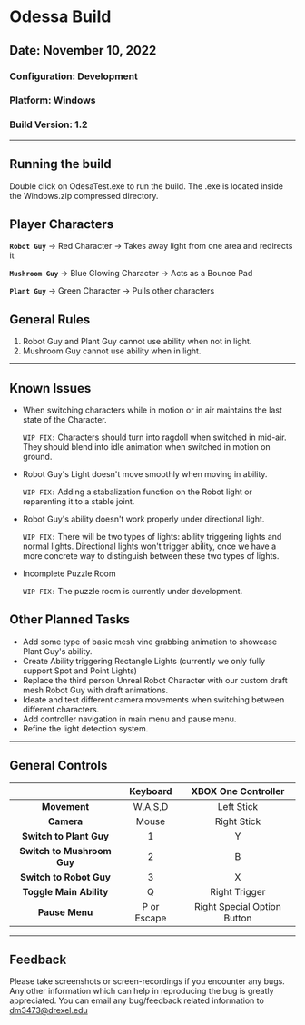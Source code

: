 # Odessa Build

## Date: November 10, 2022

### Configuration: Development

### Platform: Windows

### Build Version: 1.2

***

## Running the build

Double click on OdesaTest.exe to run the build. The .exe is located inside the Windows.zip compressed directory.

## Player Characters

**```Robot Guy```** -> Red Character -> Takes away light from one area and redirects it

**```Mushroom Guy```** -> Blue Glowing Character -> Acts as a Bounce Pad

**```Plant Guy```** -> Green Character -> Pulls other characters

## General Rules

1) Robot Guy and Plant Guy cannot use ability when not in light.
2) Mushroom Guy cannot use ability when in light.

***

## Known Issues

- When switching characters while in motion or in air maintains the last state of the Character.
  
  ```WIP FIX:``` Characters should turn into ragdoll when switched in mid-air. They should blend into idle animation when switched in motion on ground.

- Robot Guy's Light doesn't move smoothly when moving in ability.

  ```WIP FIX:``` Adding a stabalization function on the Robot light or reparenting it to a stable joint.  

- Robot Guy's ability doesn't work properly under directional light.
  
  ```WIP FIX:``` There will be two types of lights: ability triggering lights and normal lights. Directional lights won't trigger ability, once we have a more concrete way to distinguish between these two types of lights.

- Incomplete Puzzle Room
  
  ```WIP FIX:``` The puzzle room is currently under development.

## Other Planned Tasks

- Add some type of basic mesh vine grabbing animation to showcase Plant Guy's ability.
- Create Ability triggering Rectangle Lights (currently we only fully support Spot and Point Lights)
- Replace the third person Unreal Robot Character with our custom draft mesh Robot Guy with draft animations.
- Ideate and test different camera movements when switching between different characters.
- Add controller navigation in main menu and pause menu.
- Refine the light detection system.

***

## General Controls

 |            | Keyboard | XBOX One Controller |
 |:----------:|:--------:|:-------------------:|
 | **Movement** | W,A,S,D | Left Stick |
 | **Camera** | Mouse | Right Stick |
 | **Switch to Plant Guy** | 1 | Y |
 | **Switch to Mushroom Guy** | 2 | B |
 | **Switch to Robot Guy** | 3 | X |
 | **Toggle Main Ability** | Q | Right Trigger |
 | **Pause Menu** | P or Escape | Right Special Option Button |

 ***

## Feedback

Please take screenshots or screen-recordings if you encounter any bugs. Any other information which can help in reproducing the bug is greatly appreciated.
You can email any bug/feedback related information to dm3473@drexel.edu
